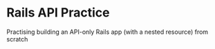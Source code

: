 # Rails API Practice

Practising building an API-only Rails app (with a nested resource) from scratch
